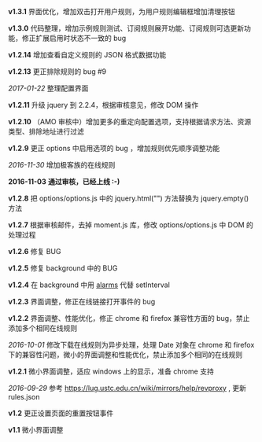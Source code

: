 **v1.3.1** 界面优化，增加双击打开用户规则，为用户规则编辑框增加清理按钮

**v1.3.0** 代码整理，增加示例规则测试、订阅规则展开功能、订阅规则可选更新功能，修正扩展启用时状态不一致的 bug

**v1.2.14** 增加查看自定义规则的 JSON 格式数据功能

**v1.2.13** 更正排除规则的 bug #9

*2017-01-22* 整理配置界面

**v1.2.11** 升级 jquery 到 2.2.4，根据审核意见，修改 DOM 操作

**v1.2.10** （AMO 审核中）增加更多的重定向配置选项，支持根据请求方法、资源类型、排除地址进行过滤

**v1.2.9** 更正 options 中启用选项的 bug ，增加规则优先顺序调整功能

*2016-11-30* 增加极客族的在线规则

**2016-11-03** **通过审核，已经上线 :-)**

**v1.2.8** 把 options/options.js 中的 jquery.html("") 方法替换为 jquery.empty() 方法

**v1.2.7** 根据审核邮件，去掉 moment.js 库，修改 options/options.js 中 DOM 的处理过程

**v1.2.6** 修复 BUG

**v1.2.5** 修复 background 中的 BUG

**v1.2.4** 在 background 中用 [alarms](https://developer.mozilla.org/en-US/Add-ons/WebExtensions/API/alarms) 代替 setInterval

**v1.2.3** 界面调整，修正在线链接打开事件的 bug

**v1.2.2** 界面调整、性能优化，修正 chrome 和 firefox 兼容性方面的 bug，禁止添加多个相同在线规则

*2016-10-01* 修改下载在线规则为异步处理，处理 Date 对象在 chrome 和 firefox 下的兼容性问题，微小的界面调整和性能优化，禁止添加多个相同的在线规则

**v1.2.1** 微小界面调整，适应 windows 上的显示，准备 chrome 支持

*2016-09-29* 参考 https://lug.ustc.edu.cn/wiki/mirrors/help/revproxy , 更新 rules.json 

**v1.2** 更正设置页面的重置按钮事件

**v1.1** 微小界面调整